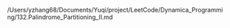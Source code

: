 /Users/yzhang68/Documents/Yuqi/project/LeetCode/Dynamica_Programming/132.Palindrome_Partitioning_II.md